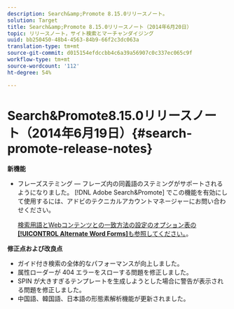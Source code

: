 ```yaml
---
description: Search&amp;Promote 8.15.0リリースノート。
solution: Target
title: Search&amp;Promote 8.15.0リリースノート（2014年6月20日）
topic: リリースノート，サイト検索とマーチャンダイジング
uuid: bb250450-48b4-4563-84b9-66f2c3dc063a
translation-type: tm+mt
source-git-commit: d015154efdccbb4c6a39a56907c0c337ec065c9f
workflow-type: tm+mt
source-wordcount: '112'
ht-degree: 54%

---
```



# Search&amp;Promote8.15.0リリースノート（2014年6月19日）{#search-promote-release-notes}

**新機能**

* フレーズステミング — フレーズ内の同義語のステミングがサポートされるようになりました。  [!DNL Adobe Search&Promote] でこの機能を有効にして使用するには、アドビのテクニカルアカウントマネージャーにお問い合わせください。

   [検索用語とWebコンテンツとの一致方法の設定のオプション表の&#x200B;**[!UICONTROL Alternate Word Forms]**&#x200B;も参照してください。](../c-about-linguistics-menu/c-about-words-and-language.md#task_351A9144A51F4B41923BDBACDEF3B616)。

**修正点および改良点**

* ガイド付き検索の全体的なパフォーマンスが向上しました。
* 属性ローダーが 404 エラーをスローする問題を修正しました。
* SPIN が大きすぎるテンプレートを生成しようとした場合に警告が表示される問題を修正しました。
* 中国語、韓国語、日本語の形態素解析機能が更新されました。

